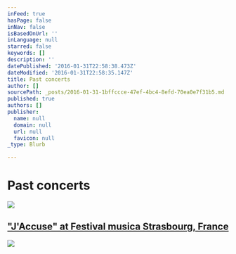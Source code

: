 ```yaml
---
inFeed: true
hasPage: false
inNav: false
isBasedOnUrl: ''
inLanguage: null
starred: false
keywords: []
description: ''
datePublished: '2016-01-31T22:58:38.473Z'
dateModified: '2016-01-31T22:58:35.147Z'
title: Past concerts
author: []
sourcePath: _posts/2016-01-31-1bffccce-47ef-4bc4-8efd-70ea0e7f31b5.md
published: true
authors: []
publisher:
  name: null
  domain: null
  url: null
  favicon: null
_type: Blurb

---
```

# Past concerts
![](https://s3-us-west-2.amazonaws.com/the-grid-img/p/6d1ef4ff1bf24a8a0c13605b30984a6416cfcd33.jpg)

## ["J'Accuse" at Festival musica Strasbourg, France][0]
![](https://the-grid-user-content.s3-us-west-2.amazonaws.com/7cf0bca4-aea5-49ee-87f0-d8687a8d4146.jpg)

[0]: http://www.festivalmusica.org/edition/2015/manifestation/1563/jaccuse